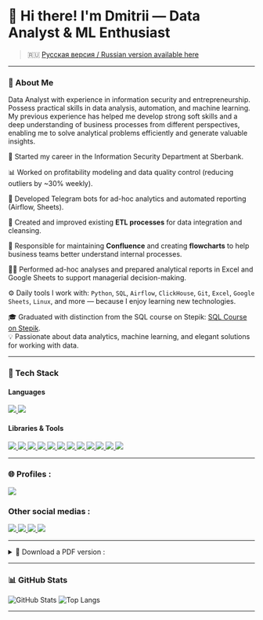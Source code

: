 # 👋 Hi there! I'm Dmitrii — Data Analyst & ML Enthusiast

> 🇷🇺 [Русская версия / Russian version available here](README.md)
---

### 🚀 About Me

Data Analyst with experience in information security and entrepreneurship. Possess practical skills in data analysis, automation, and machine learning. My previous experience has helped me develop strong soft skills and a deep understanding of business processes from different perspectives, enabling me to solve analytical problems efficiently and generate valuable insights.

🏦 Started my career in the Information Security Department at Sberbank.

📊 Worked on profitability modeling and data quality control (reducing outliers by ~30% weekly).

🤖 Developed Telegram bots for ad-hoc analytics and automated reporting (Airflow, Sheets).

🔄 Created and improved existing **ETL processes** for data integration and cleansing.  

🧭 Responsible for maintaining **Confluence** and creating **flowcharts** to help business teams better understand internal processes.  

👨‍💻 Performed ad-hoc analyses and prepared analytical reports in Excel and Google Sheets to support managerial decision-making.

⚙️ Daily tools I work with: `Python`, `SQL`, `Airflow`, `ClickHouse`, `Git`, `Excel`, `Google Sheets`, `Linux`, and more — because I enjoy learning new technologies.

🎓 Graduated with distinction from the SQL course on Stepik: [SQL Course on Stepik](https://stepik.org/cert/2261370?lang=en).  
💡 Passionate about data analytics, machine learning, and elegant solutions for working with data.

---

### 🧰 Tech Stack

#### Languages
<a href="https://www.python.org/" title="Python is the primary language for data analysis and automation.">
  <img src="https://img.shields.io/badge/Python-3776AB?logo=python&logoColor=white">
</a>
<a href="https://www.postgresql.org/" title="SQL is a query language for working with databases.">
  <img src="https://img.shields.io/badge/SQL-003B57?logo=postgresql&logoColor=white">
</a>


#### Libraries & Tools
<a href="https://pandas.pydata.org/" title="Pandas — data analysis and processing">
  <img src="https://img.shields.io/badge/Pandas-150458?logo=pandas">
</a>
<a href="https://numpy.org/" title="NumPy — working with multidimensional arrays and calculations">
  <img src="https://img.shields.io/badge/NumPy-013243?logo=numpy">
</a>
<a href="https://scikit-learn.org/" title="Scikit-learn — Machine Learning Tools">
  <img src="https://img.shields.io/badge/Scikit--learn-F7931E?logo=scikit-learn">
</a>
<a href="https://matplotlib.org/" title="Matplotlib - Data Visualization">
  <img src="https://img.shields.io/badge/Matplotlib-11557C?logo=plotly">
</a>
<a href="https://airflow.apache.org/" title="Apache Airflow – orchestration and automation of ETL processes">
  <img src="https://img.shields.io/badge/Airflow-017CEE?logo=apache-airflow">
</a>
<a href="https://clickhouse.com/" title="ClickHouse is an analytical DBMS for big data.">
  <img src="https://img.shields.io/badge/ClickHouse-FFCC00?logo=clickhouse">
</a>
<a href="https://core.telegram.org/bots/api" title="Telegram API — creating and integrating Telegram bots">
  <img src="https://img.shields.io/badge/Telegram%20Bot-26A5E4?logo=telegram">
</a>
<a href="https://www.microsoft.com/microsoft-365/excel" title="Excel - Reporting, Visualization, and Data Analysis">
  <img src="https://img.shields.io/badge/Excel-217346?logo=microsoft-excel&logoColor=white">
</a>
<a href="https://www.google.com/sheets/about/" title="Google Sheets — Collaborative Spreadsheets and Dashboards">
  <img src="https://img.shields.io/badge/Google_Sheets-34A853?logo=googlesheets&logoColor=white">
</a>
<a href="https://jupyter.org/" title="Jupyter Notebook — interactive notebooks for data analysis">
  <img src="https://img.shields.io/badge/Jupyter_Notebook-F37626?logo=jupyter&logoColor=white">
</a>
<a href="https://www.atlassian.com/software/confluence" title="Confluence is a documentation and collaboration system.">
  <img src="https://img.shields.io/badge/Confluence-172B4D?logo=confluence&logoColor=white">
</a>
<a href="https://www.linux.org/" title="Linux">
  <img src="https://img.shields.io/badge/Linux-FCC624?logo=linux&logoColor=black">
</a>


---

### 🌐 Profiles :

<a href="https://github.com/JustLikeF1re/My_Profile" title="GitHub - My Projects and Portfolio">
  <img src="https://img.shields.io/badge/GitHub-181717?logo=github&logoColor=white">
</a>  


### Other social medias :
<a href="mailto:born2beflame@gmail.com" title="Gmail - write a letter">
  <img src="https://img.shields.io/badge/Gmail-EA4335?logo=gmail&logoColor=white">
</a>
<a href="https://t.me/JustLikeFlame" title="Telegram - personal contact for communication">
  <img src="https://img.shields.io/badge/Telegram-26A5E4?logo=telegram&logoColor=white">
</a>
<a href="https://www.kaggle.com/justlikef1re" title="Kaggle — ML competitions">
  <img src="https://img.shields.io/badge/Kaggle-20BEFF?logo=kaggle&logoColor=white">
</a>
<a href="https://www.linkedin.com/in/dmitrii-viktorov-928b61271" title="LinkedIn - Professional Profile and Work Experience">
  <img src="https://img.shields.io/badge/LinkedIn-0A66C2?logo=linkedin&logoColor=white">
</a>

---
<details>
  <summary>📄 Download a PDF version :</summary>

  [**Download file**](https://drive.google.com/uc?export=download&id=1lHvnJ_dYsXSNI3H3SBfOQ_e3NoQw_CvB)
</details>

---
### 📊 GitHub Stats

![GitHub Stats](https://github-readme-stats.vercel.app/api?username=JustLikeF1re&show_icons=true&theme=tokyonight)
![Top Langs](https://github-readme-stats.vercel.app/api/top-langs/?username=JustLikeF1re&layout=compact&theme=tokyonight)

---
